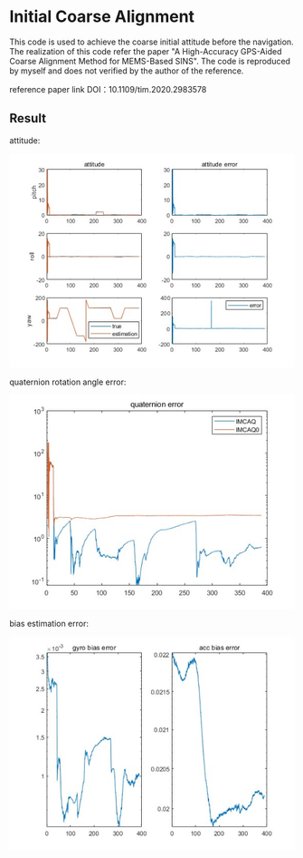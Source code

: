 # Initial Coarse Alignment

This code is used to achieve the coarse initial attitude before the navigation. The realization of this code refer the paper "A High-Accuracy GPS-Aided Coarse Alignment Method for MEMS-Based SINS". The code is reproduced by myself and does not verified by the author of the reference. 

reference paper link DOI：10.1109/tim.2020.2983578

## Result
attitude:

![Attitude](./fig/attitude.jpg "Attitude")

quaternion rotation angle error:

![RotationAngle](./fig/rotationError.jpg "rotation")

bias estimation error:

![Bias](./fig/biasEstimation.jpg "bias")
